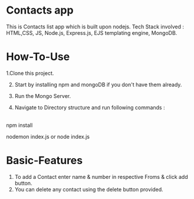 <h1> Contacts app </h1>
This is Contacts list app which is built upon nodejs.
Tech Stack involved : HTML,CSS, JS, Node.js, Express.js, EJS templating engine, MongoDB.

<h1> How-To-Use </h1>
 1.Clone this project. 

2. Start by installing npm and mongoDB if you don't have them already.

3. Run the Mongo Server.

4. Navigate to Directory structure and run following commands :
<br>
npm install

nodemon index.js or node index.js


<h1> Basic-Features </h1>

1. To add a Contact enter name & number in respective Froms & click add button.
2. You can delete any contact using the delete  button provided.



